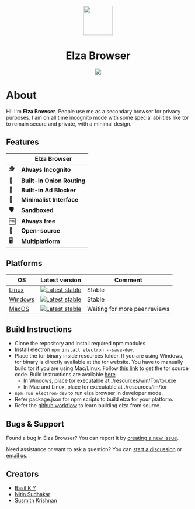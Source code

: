 
<div align="center">
<img src="https://elzabrowser.com/assets/icon.png" height="80" length="80">

# Elza Browser
<img src="https://elzabrowser.com/assets/elza.webp" />


</div>




# About


Hi! I'm **Elza Browser**. People use me as a secondary browser for privacy purposes.  I am on all time incognito mode with some special abilities like tor to remain secure and private, with a minimal design. 


## Features


|  | Elza Browser |
| - | ------------ |
| 🕵️ | **Always Incognito**  |
| 🧅 | **Built-in Onion Routing**  |
| 🚫 | **Built-in Ad Blocker**  |
| 🎨 | **Minimalist Interface** |
| 🛡️ | **Sandboxed**  |
| 🆓 | **Always free** |
| 👐 | **Open-source**  |
| 🖥️ | **Multiplatform** |
 


## Platforms

OS | Latest version | Comment |
---|---|--
[Linux](https://github.com/elzabrowser/elza/releases/latest) | [![Latest stable](https://img.shields.io/github/v/release/elzabrowser/elza?color=white&label=latest%20version)](https://github.com/elzabrowser/elza/releases/latest) | Stable | [
[Windows](https://github.com/elzabrowser/elza/releases/latest) | [![Latest stable](https://img.shields.io/github/v/release/elzabrowser/elza?color=white&label=latest%20version)](https://github.com/elzabrowser/elza/releases/latest) | Stable | [
[MacOS](https://github.com/elzabrowser/elza/releases/latest) | [![Latest stable](https://img.shields.io/github/v/release/elzabrowser/elza?color=white&label=latest%20version)](https://github.com/elzabrowser/elza/releases/latest) | Waiting for more peer reviews | 

## Build Instructions

-   Clone the repository and install required npm modules
-   Install electron  `npm install electron --save-dev`.
-   Place the tor binary inside resources folder. If you are using Windows, tor binary is directly available at the tor website. You have to manually build tor if you are using Mac/Linux. Follow  [this link](https://www.torproject.org/download/tor/)  to get the tor source code. Build instructions are available  [here](https://2019.www.torproject.org/docs/tor-doc-unix.html.en).
    -   In Windows, place tor executable at ./resources/win/Tor/tor.exe
    -   In Mac and Linux, place tor executable at ./resources/lin/tor
-   `npm run electron-dev`  to run elza browser in developer mode.
-   Refer package.json for npm scripts to build elza for your platform.
-   Refer the  [github workflow](https://github.com/elzabrowser/elza/blob/master/.github/workflows/release.yml)  to learn building elza from source.

## Bugs & Support

Found a bug in Elza Browser? You can report it by [creating a new issue](https://github.com/elzabrowser/elza/issues/new? ).

Need assistance or want to ask a question? You can [start a discussion](https://github.com/elzabrowser/elza/discussions/new) or [email us](mailto:team@elzabrowser.com).


##  Creators
- [Basil K Y](https://github.com/basilky) 
- [Nitin Sudhakar](https://www.linkedin.com/in/nitin-sudhakar/) 
- [Susmith Krishnan](https://github.com/SusmithKrishnan) 




